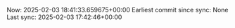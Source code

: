Now: 2025-02-03 18:41:33.659675+00:00 Earliest commit since sync: None Last sync: 2025-02-03 17:42:46+00:00
